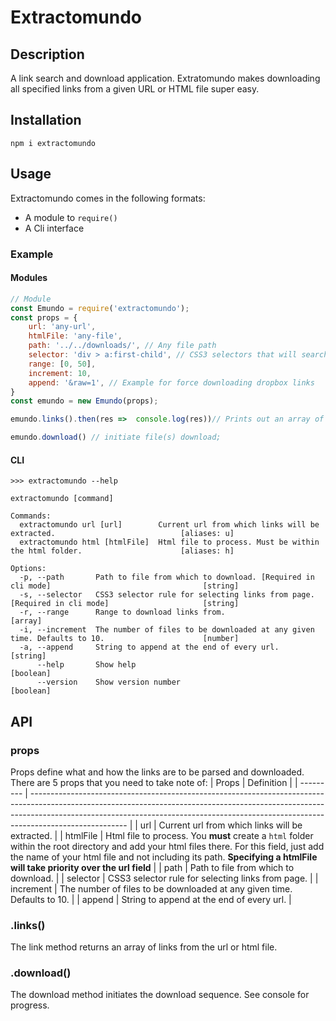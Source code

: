 # Extractomundo

## Description
A link search and download application. Extratomundo makes downloading all specified links from a given URL or HTML file super easy. 

## Installation
```
npm i extractomundo
```

## Usage
Extractomundo comes in the following formats:
- A module to `require()`
- A Cli interface

### Example 
#### Modules
```js
// Module 
const Emundo = require('extractomundo');
const props = {
    url: 'any-url',
    htmlFile: 'any-file',
    path: '../../downloads/', // Any file path
    selector: 'div > a:first-child', // CSS3 selectors that will search for your links
    range: [0, 50], 
    increment: 10,
    append: '&raw=1', // Example for force downloading dropbox links
}
const emundo = new Emundo(props);

emundo.links().then(res =>  console.log(res))// Prints out an array of links

emundo.download() // initiate file(s) download;
```
#### CLI
```
>>> extractomundo --help

extractomundo [command]

Commands:
  extractomundo url [url]        Current url from which links will be extracted.                            [aliases: u]
  extractomundo html [htmlFile]  Html file to process. Must be within the html folder.                      [aliases: h]

Options:
  -p, --path       Path to file from which to download. [Required in cli mode]                                  [string]
  -s, --selector   CSS3 selector rule for selecting links from page. [Required in cli mode]                     [string]
  -r, --range      Range to download links from.                                                                 [array]
  -i, --increment  The number of files to be downloaded at any given time. Defaults to 10.                      [number]
  -a, --append     String to append at the end of every url.                                                    [string]
      --help       Show help                                                                                   [boolean]
      --version    Show version number                                                                         [boolean]
```

## API
### props
Props define what and how the links are to be parsed and downloaded. There are 5 props that you need to take note of:
| Props     | Definition                                                                                                                                                                                                                                                         |
| --------- | ------------------------------------------------------------------------------------------------------------------------------------------------------------------------------------------------------------------------------------------------------------------ |
| url       | Current url from which links will be extracted.                                                                                                                                                                                                                    |
| htmlFile  | Html file to process. You **must** create a `html` folder within the root directory and add your html files there. For this field, just add the name of your html file and not including its path. **Specifying a htmlFile will take priority over the url field** |
| path      | Path to file from which to download.                                                                                                                                                                                                                               |
| selector  | CSS3 selector rule for selecting links from page.                                                                                                                                                                                                                  |
| increment | The number of files to be downloaded at any given time. Defaults to 10.                                                                                                                                                                                            |
| append    | String to append at the end of every url.                                                                                                                                                                                                                          |

### .links()
The link method returns an array of links from the url or html file.

### .download()
The download method initiates the download sequence. See console for progress.